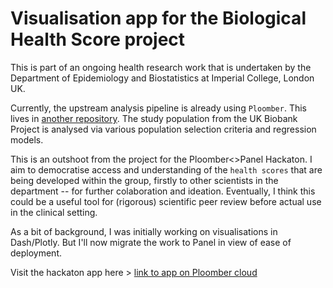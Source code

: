 # Visualisation app for the Biological Health Score project 

This is part of an ongoing health research work that is undertaken by the Department of Epidemiology and Biostatistics at Imperial College, London UK.

Currently, the upstream analysis pipeline is already using `Ploomber`. This lives in [another repository](https://github.com/dcstang/tromso-delta-bhs). The study population from the UK Biobank Project is analysed via various population selection criteria and regression models. 

This is an outshoot from the project for the Ploomber<>Panel Hackaton. I aim to democratise access and understanding of the `health scores` that are being developed within the group, firstly to other scientists in the department -- for further colaboration and ideation. Eventually, I think this could be a useful tool for (rigorous) scientific peer review before actual use in the clinical setting.

As a bit of background, I was initially working on visualisations in Dash/Plotly. But I'll now migrate the work to Panel in view of ease of deployment.

Visit the hackaton app here > [link to app on Ploomber cloud]()